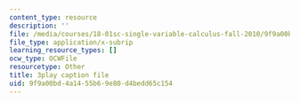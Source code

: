 ```yaml
---
content_type: resource
description: ''
file: /media/courses/18-01sc-single-variable-calculus-fall-2010/9f9a00bd4a1455b69e80d4bedd65c154_21789.vtt
file_type: application/x-subrip
learning_resource_types: []
ocw_type: OCWFile
resourcetype: Other
title: 3play caption file
uid: 9f9a00bd-4a14-55b6-9e80-d4bedd65c154
---
```

